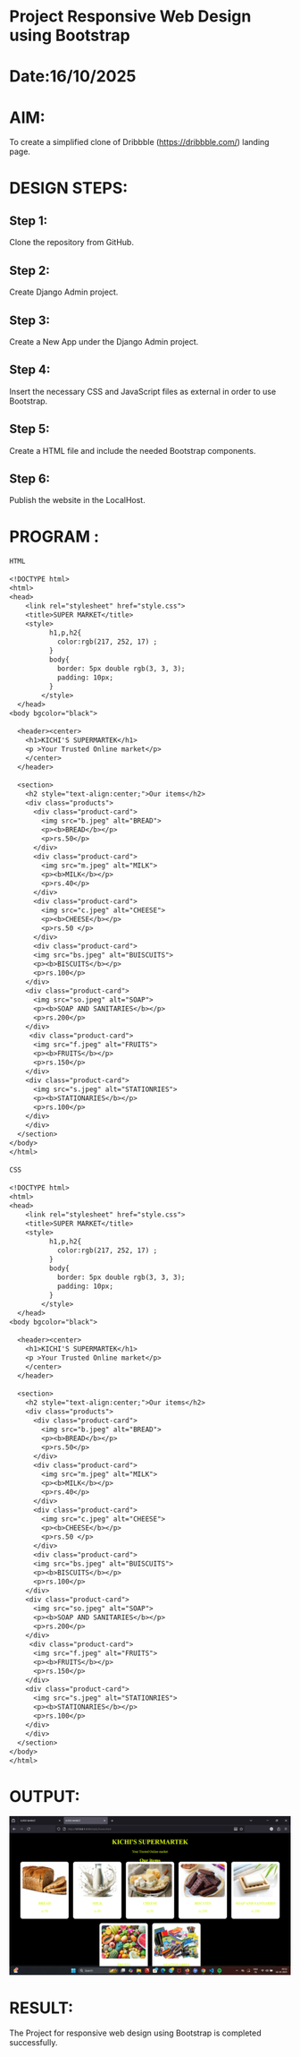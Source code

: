 # Project Responsive Web Design using Bootstrap
# Date:16/10/2025
# AIM:
To create a simplified clone of Dribbble (https://dribbble.com/) landing page.

# DESIGN STEPS:
## Step 1:
Clone the repository from GitHub.

## Step 2:
Create Django Admin project.

## Step 3:
Create a New App under the Django Admin project.

## Step 4:
Insert the necessary CSS and JavaScript files as external in order to use Bootstrap.

## Step 5:
Create a HTML file and include the needed Bootstrap components.

## Step 6:
Publish the website in the LocalHost.

# PROGRAM :
```
HTML

<!DOCTYPE html>
<html>
<head>
    <link rel="stylesheet" href="style.css">
    <title>SUPER MARKET</title>
    <style>
          h1,p,h2{
            color:rgb(217, 252, 17) ;
          }
          body{
            border: 5px double rgb(3, 3, 3);
            padding: 10px;
          }
        </style>
  </head>
<body bgcolor="black"> 
  
  <header><center>
    <h1>KICHI'S SUPERMARTEK</h1>
    <p >Your Trusted Online market</p>
    </center>
  </header>

  <section>
    <h2 style="text-align:center;">Our items</h2>
    <div class="products">
      <div class="product-card">
        <img src="b.jpeg" alt="BREAD">
        <p><b>BREAD</b></p>
        <p>rs.50</p>
      </div>
      <div class="product-card">
        <img src="m.jpeg" alt="MILK">
        <p><b>MILK</b></p>
        <p>rs.40</p>
      </div>
      <div class="product-card">
        <img src="c.jpeg" alt="CHEESE">
        <p><b>CHEESE</b></p>
        <p>rs.50 </p>
      </div>
      <div class="product-card">
      <img src="bs.jpeg" alt="BUISCUITS">
      <p><b>BISCUITS</b></p>
      <p>rs.100</p>
    </div>
    <div class="product-card">
      <img src="so.jpeg" alt="SOAP">
      <p><b>SOAP AND SANITARIES</b></p>
      <p>rs.200</p>
    </div>
     <div class="product-card">
      <img src="f.jpeg" alt="FRUITS">
      <p><b>FRUITS</b></p>
      <p>rs.150</p>
    </div>
    <div class="product-card">
      <img src="s.jpeg" alt="STATIONRIES">
      <p><b>STATIONARIES</b></p>
      <p>rs.100</p>
    </div>
    </div>
  </section>
</body>
</html>

CSS

<!DOCTYPE html>
<html>
<head>
    <link rel="stylesheet" href="style.css">
    <title>SUPER MARKET</title>
    <style>
          h1,p,h2{
            color:rgb(217, 252, 17) ;
          }
          body{
            border: 5px double rgb(3, 3, 3);
            padding: 10px;
          }
        </style>
  </head>
<body bgcolor="black"> 
  
  <header><center>
    <h1>KICHI'S SUPERMARTEK</h1>
    <p >Your Trusted Online market</p>
    </center>
  </header>

  <section>
    <h2 style="text-align:center;">Our items</h2>
    <div class="products">
      <div class="product-card">
        <img src="b.jpeg" alt="BREAD">
        <p><b>BREAD</b></p>
        <p>rs.50</p>
      </div>
      <div class="product-card">
        <img src="m.jpeg" alt="MILK">
        <p><b>MILK</b></p>
        <p>rs.40</p>
      </div>
      <div class="product-card">
        <img src="c.jpeg" alt="CHEESE">
        <p><b>CHEESE</b></p>
        <p>rs.50 </p>
      </div>
      <div class="product-card">
      <img src="bs.jpeg" alt="BUISCUITS">
      <p><b>BISCUITS</b></p>
      <p>rs.100</p>
    </div>
    <div class="product-card">
      <img src="so.jpeg" alt="SOAP">
      <p><b>SOAP AND SANITARIES</b></p>
      <p>rs.200</p>
    </div>
     <div class="product-card">
      <img src="f.jpeg" alt="FRUITS">
      <p><b>FRUITS</b></p>
      <p>rs.150</p>
    </div>
    <div class="product-card">
      <img src="s.jpeg" alt="STATIONRIES">
      <p><b>STATIONARIES</b></p>
      <p>rs.100</p>
    </div>
    </div>
  </section>
</body>
</html>
```
# OUTPUT:
![alt text](<Screenshot (8).png>)
# RESULT:
The Project for responsive web design using Bootstrap is completed successfully.
